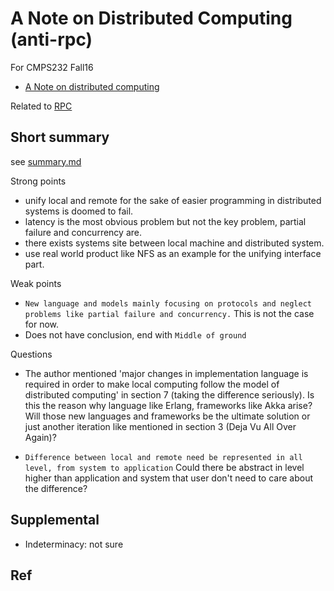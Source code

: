 # A Note on Distributed Computing (anti-rpc)

For CMPS232 Fall16

- [A Note on distributed computing](http://citeseerx.ist.psu.edu/viewdoc/summary?doi=10.1.1.41.7628)

Related to [RPC](../rpc)

## Short summary

see [summary.md](summary.md)

Strong points

- unify local and remote for the sake of easier programming in distributed systems is doomed to fail.
- latency is the most obvious problem but not the key problem, partial failure and concurrency are.
- there exists systems site between local machine and distributed system.
- use real world product like NFS as an example for the unifying interface part.

Weak points

- `New language and models mainly focusing on protocols and neglect problems like partial failure and concurrency.` This is not the case for now.
- Does not have conclusion, end with `Middle of ground`

Questions

- The author mentioned 'major changes in implementation language is required in order to make local computing follow the model of distributed computing' in section 7 (taking the difference seriously). Is this the reason why language like Erlang, frameworks like Akka arise? Will those new languages and frameworks be the ultimate solution or just another iteration like mentioned in section 3 (Deja Vu All Over Again)?

- `Difference between local and remote need be represented in all level, from system to application` Could there be abstract in level higher than application and system that user don't need to care about the difference?


## Supplemental

- Indeterminacy: not sure

## Ref
